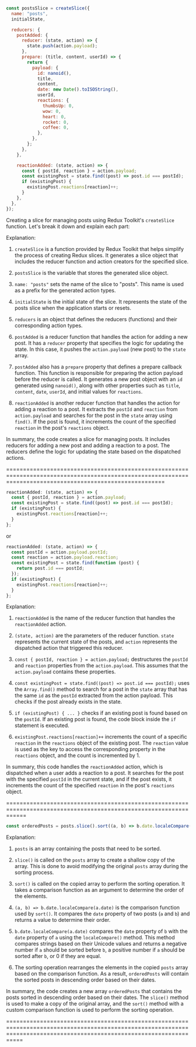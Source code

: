 ```Javascript

const postsSlice = createSlice({
  name: "posts",
  initialState,

  reducers: {
    postAdded: {
      reducer: (state, action) => {
        state.push(action.payload);
      },
      prepare: (title, content, userId) => {
        return {
          payload: {
            id: nanoid(),
            title,
            content,
            date: new Date().toISOString(),
            userId,
            reactions: {
              thumbsUp: 0,
              wow: 0,
              heart: 0,
              rocket: 0,
              coffee: 0,
            },
          },
        };
      },
    },

    reactionAdded: (state, action) => {
      const { postId, reaction } = action.payload;
      const existingPost = state.find((post) => post.id === postId);
      if (existingPost) {
        existingPost.reactions[reaction]++;
      }
    },
  },
});
```

 Creating a slice for managing posts using Redux Toolkit's `createSlice` function. Let's break it down and explain each part:

Explanation:

1. `createSlice` is a function provided by Redux Toolkit that helps simplify the process of creating Redux slices. It generates a slice object that includes the reducer function and action creators for the specified slice.

2. `postsSlice` is the variable that stores the generated slice object.

3. `name: "posts"` sets the name of the slice to "posts". This name is used as a prefix for the generated action types.

4. `initialState` is the initial state of the slice. It represents the state of the posts slice when the application starts or resets.

5. `reducers` is an object that defines the reducers (functions) and their corresponding action types.

6. `postAdded` is a reducer function that handles the action for adding a new post. It has a `reducer` property that specifies the logic for updating the state. In this case, it pushes the `action.payload` (new post) to the `state` array.

7. `postAdded` also has a `prepare` property that defines a prepare callback function. This function is responsible for preparing the action payload before the reducer is called. It generates a new post object with an `id` generated using `nanoid()`, along with other properties such as `title`, `content`, `date`, `userId`, and initial values for `reactions`.

8. `reactionAdded` is another reducer function that handles the action for adding a reaction to a post. It extracts the `postId` and `reaction` from `action.payload` and searches for the post in the `state` array using `find()`. If the post is found, it increments the count of the specified `reaction` in the post's `reactions` object.

In summary, the code creates a slice for managing posts. It includes reducers for adding a new post and adding a reaction to a post. The reducers define the logic for updating the state based on the dispatched actions.

===========================================================================================================================================================
```javascript
reactionAdded: (state, action) => {
  const { postId, reaction } = action.payload;
  const existingPost = state.find((post) => post.id === postId);
  if (existingPost) {
    existingPost.reactions[reaction]++;
  }
};
```

or

```javascript
reactionAdded: (state, action) => {
  const postId = action.payload.postId;
  const reaction = action.payload.reaction;
  const existingPost = state.find(function (post) {
    return post.id === postId;
  });
  if (existingPost) {
    existingPost.reactions[reaction]++;
  }
};
```

Explanation:

1. `reactionAdded` is the name of the reducer function that handles the `reactionAdded` action.

2. `(state, action)` are the parameters of the reducer function. `state` represents the current state of the posts, and `action` represents the dispatched action that triggered this reducer.

3. `const { postId, reaction } = action.payload;` destructures the `postId` and `reaction` properties from the `action.payload`. This assumes that the `action.payload` contains these properties.

4. `const existingPost = state.find((post) => post.id === postId);` uses the `Array.find()` method to search for a post in the `state` array that has the same `id` as the `postId` extracted from the action payload. This checks if the post already exists in the state.

5. `if (existingPost) { ... }` checks if an existing post is found based on the `postId`. If an existing post is found, the code block inside the `if` statement is executed.

6. `existingPost.reactions[reaction]++` increments the count of a specific `reaction` in the `reactions` object of the existing post. The `reaction` value is used as the key to access the corresponding property in the `reactions` object, and the count is incremented by 1.

In summary, this code handles the `reactionAdded` action, which is dispatched when a user adds a reaction to a post. It searches for the post with the specified `postId` in the current state, and if the post exists, it increments the count of the specified `reaction` in the post's `reactions` object.

==================================================================================================================

```javascript
const orderedPosts = posts.slice().sort((a, b) => b.date.localeCompare(a.date));
```

Explanation:

1. `posts` is an array containing the posts that need to be sorted.

2. `slice()` is called on the `posts` array to create a shallow copy of the array. This is done to avoid modifying the original `posts` array during the sorting process.

3. `sort()` is called on the copied array to perform the sorting operation. It takes a comparison function as an argument to determine the order of the elements.

4. `(a, b) => b.date.localeCompare(a.date)` is the comparison function used by `sort()`. It compares the `date` property of two posts (`a` and `b`) and returns a value to determine their order.

5. `b.date.localeCompare(a.date)` compares the `date` property of `b` with the `date` property of `a` using the `localeCompare()` method. This method compares strings based on their Unicode values and returns a negative number if `a` should be sorted before `b`, a positive number if `a` should be sorted after `b`, or 0 if they are equal.

6. The sorting operation rearranges the elements in the copied `posts` array based on the comparison function. As a result, `orderedPosts` will contain the sorted posts in descending order based on their dates.

In summary, the code creates a new array `orderedPosts` that contains the posts sorted in descending order based on their dates. The `slice()` method is used to make a copy of the original array, and the `sort()` method with a custom comparison function is used to perform the sorting operation.

=======================================================================================================================================================================


